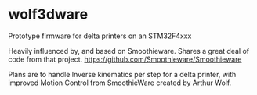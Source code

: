 # wolf3dware
Prototype firmware for delta printers on an STM32F4xxx

Heavily influenced by, and based on Smoothieware. Shares a great deal of code from that project.
https://github.com/Smoothieware/Smoothieware


Plans are to handle Inverse kinematics per step for a delta printer, with
improved Motion Control from SmoothieWare created by Arthur Wolf.

